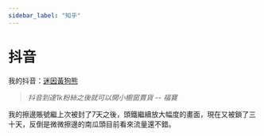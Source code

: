 ```yaml
---
sidebar_label: "知乎"
---
```



# 抖音

我的抖音：[迷因黃狗熊](https://www.douyin.com/user/MS4wLjABAAAAfRpnuj5k4anaja6y4mWLTeZSzOpa9qRPdyxn5c8RVRY_L3ifoeD13U15vwX0LieB?from_tab_name=main)  

> *抖音到達1k粉絲之後就可以開小櫥窗賣貨 -- 福寶*


我的擦邊賬號繼上次被封了7天之後，頭鐵繼續放大幅度的畫面，現在又被鎖了三十天，反倒是微微擦邊的南瓜頭目前看來流量還不錯。

